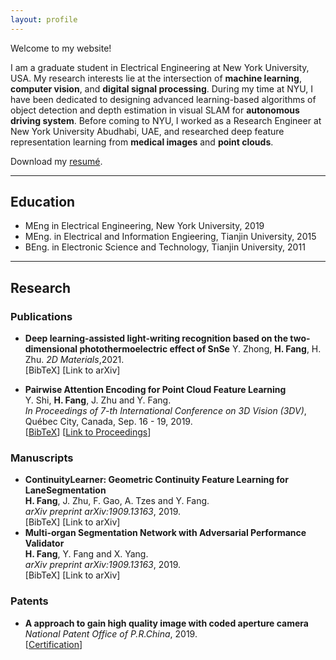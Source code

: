 ```yaml
---
layout: profile
---
```


Welcome to my website! 

I am a graduate student in Electrical Engineering at New York University, USA. My research interests lie at the intersection of **machine learning**, **computer vision**, and **digital signal processing**. During my time at NYU, I have been dedicated to designing advanced learning-based algorithms of object detection and depth estimation in visual SLAM for **autonomous driving system**. Before coming to NYU, I worked as a Research Engineer at New York University Abudhabi, UAE, and researched deep feature representation learning from **medical images** and **point clouds**.

Download my [resumé](/assets/Resume.pdf).

---
## Education
+ MEng in Electrical Engineering, New York University, 2019
+ MEng. in Electrical and Information Engieering, Tianjin University, 2015
+ BEng. in Electronic Science and Technology, Tianjin University, 2011

---
## Research
### Publications
+ **Deep learning-assisted light-writing recognition based on the two-dimensional photothermoelectric effect of SnSe**
  Y. Zhong, **H. Fang**, H. Zhu.
  _2D Materials_,2021.  
  \[BibTeX<!-- (/assets/bibs/shi2019self.txt) -->\] \[Link to arXiv<!-- (https://arxiv.org/abs/1909.13163) -->\]

+ **Pairwise Attention Encoding for Point Cloud Feature Learning**  
  Y. Shi, **H. Fang**, J. Zhu and Y. Fang.  
  _In Proceedings of 7-th International Conference on 3D Vision (3DV)_, Québec City, Canada, Sep. 16 - 19, 2019.  
  \[[BibTeX](/assets/bibs/fang2019pairwise.txt)\] \[[Link to Proceedings](https://ieeexplore.ieee.org/abstract/document/8885569)\]

### Manuscripts
+ **ContinuityLearner: Geometric Continuity Feature Learning for LaneSegmentation**  
  **H. Fang**, J. Zhu, F. Gao, A. Tzes and Y. Fang.  
  _arXiv preprint arXiv:1909.13163_, 2019.  
  \[BibTeX<!-- (/assets/bibs/shi2019self.txt) -->\] \[Link to arXiv<!-- (https://arxiv.org/abs/1909.13163) -->\]
+ **Multi-organ Segmentation Network with Adversarial Performance Validator**  
  **H. Fang**, Y. Fang and X. Yang.  
  _arXiv preprint arXiv:1909.13163_, 2019.  
  \[BibTeX<!-- (/assets/bibs/shi2019self.txt) -->\] \[Link to arXiv<!-- (https://arxiv.org/abs/1909.13163) -->\]

### Patents
+ **A approach to gain high quality image with coded aperture camera**  
  _National Patent Office of P.R.China_, 2019.  
  \[[Certification](/assets/certificaiton.pdf)\]
